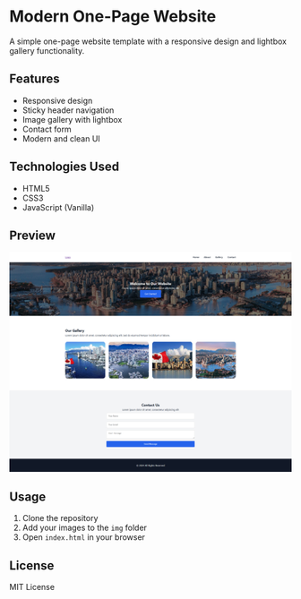 # Modern One-Page Website

A simple one-page website template with a responsive design and lightbox gallery functionality.

## Features

- Responsive design
- Sticky header navigation
- Image gallery with lightbox
- Contact form
- Modern and clean UI

## Technologies Used

- HTML5
- CSS3
- JavaScript (Vanilla)

## Preview

![Website Preview](/img/rev.png)

## Usage

1. Clone the repository
2. Add your images to the `img` folder
3. Open `index.html` in your browser

## License

MIT License
